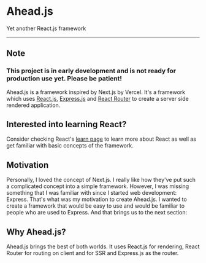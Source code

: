# Ahead.js

Yet another React.js framework

---

## Note

### This project is in early development and is not ready for production use yet. Please be patient!

Ahead.js is a framework inspired by Next.js by Vercel. It's a framework which uses [React.js](https://react.dev), [Express.js](https://expressjs.com) and [React Router](https://reactrouter.com) to create a server side rendered application.

## Interested into learning React?

Consider checking React's [learn page](https://react.dev/learn) to learn more about React as well as get familiar with basic concepts of the framework.

## Motivation

Personally, I loved the concept of Next.js. I really like how they've put such a complicated concept into a simple framework. However, I was missing something that I was familiar with since I started web development: Express. That's what was my motivation to create Ahead.js. I wanted to create a framework that would be easy to use and would be familiar to people who are used to Express. And that brings us to the next section:

## Why Ahead.js?

Ahead.js brings the best of both worlds. It uses React.js for rendering, React Router for routing on client and for SSR and Express.js as the router.
